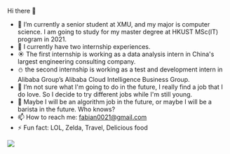 Hi there 👋



- 🔭 I’m currently a senior student at XMU, and my major is computer science. I am going to study for my master degree at HKUST MSc(IT) program in 2021.
- 🌱 I currently have two internship experiences. 
- ☀️ The first internship is working as a data analysis intern in China's largest engineering consulting company.
- ⛄ the second internship is working as a test and development intern in Alibaba Group’s Alibaba Cloud Intelligence Business Group.
- 👯 I’m not sure what I'm going to do in the future, I really find a job that I do love. So I decide to try different jobs while I'm still young. 
- 🤔 Maybe I will be an algorithm job in the future, or maybe I will be a barista in the future. Who knows? 
- 📫 How to reach me: fabian0021@gmail.com
- ⚡ Fun fact: LOL, Zelda, Travel, Delicious food 

![](https://github-readme-stats.vercel.app/api?username=FangxuY)

